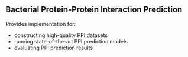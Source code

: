 ## Bacterial Protein-Protein Interaction Prediction  

Provides implementation for:  
- constructing high-quality PPI datasets  
- running state-of-the-art PPI prediction models  
- evaluating PPI prediction results
